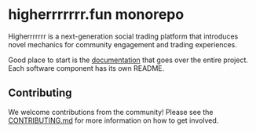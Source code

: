 # higherrrrrrr.fun monorepo

Higherrrrrrr is a next-generation social trading platform that introduces novel mechanics for community engagement and trading experiences.

Good place to start is the [documentation](./docs/README.md) that goes over the entire project. Each software component has its own README.

## Contributing

We welcome contributions from the community! Please see the [CONTRIBUTING.md](./docs/CONTRIBUTING.md) for more information on how to get involved.
